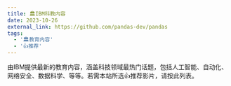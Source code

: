 ```yaml
---
title: 🏛️IBM科教内容
date: 2023-10-26
external_link: https://github.com/pandas-dev/pandas
tags:
  - '🏛️教育内容'
  - '👍推荐'
---
```

由IBM提供最新的教育内容，涵盖科技领域最热门话题，包括人工智能、自动化、网络安全、数据科学、等等。若需本站所选👍推荐影片，请按此列表。

<!--more-->
